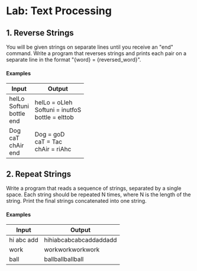 # Lab: Text Processing
## 1.	Reverse Strings
You will be given strings on separate lines until you receive an "end" command. Write a program that reverses strings and prints each pair on a separate line in the format "{word} = {reversed_word}".
#### Examples

| Input | Output |
| ----- | ------ |
| helLo<br />Softuni<br />bottle<br />end | helLo = oLleh<br />Softuni = inutfoS<br />bottle = elttob |
| Dog<br />caT<br />chAir<br />end | Dog = goD<br />caT = Tac<br />chAir = riAhc |

## 2.	Repeat Strings
Write a program that reads a sequence of strings, separated by a single space. Each string should be repeated N times, where N is the length of the string. Print the final strings concatenated into one string.
#### Examples

| Input | Output |
| ----- | ------ |
| hi abc add | hihiabcabcabcaddaddadd |
| work | workworkworkwork |
| ball | ballballballball |
